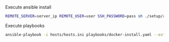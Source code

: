 Execute ansible install

```sh 
REMOTE_SERVER=server_ip REMOTE_USER=user SSH_PASSWORD=pass sh ./setup/ansible.sh
```

Execute playbooks

```sh
ansible-playbook -i hosts/hosts.ini playbooks/docker-install.yaml --extra-vars "ansible_become_pass=your_password"
```